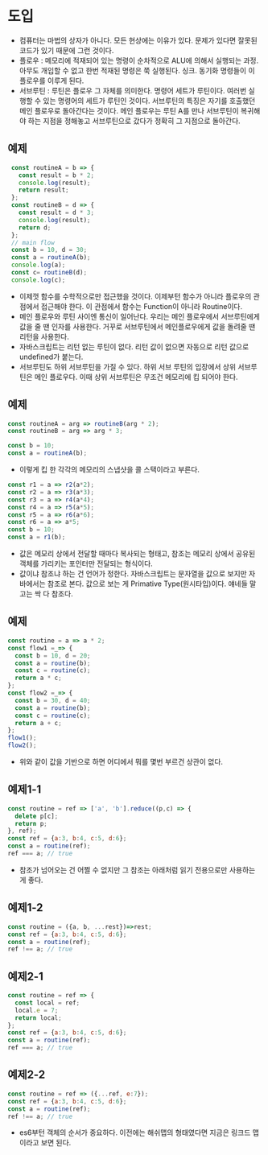 # 도입
* 컴퓨터는 마법의 상자가 아니다. 모든 현상에는 이유가 있다. 문제가 있다면 잘못된 코드가 있기 때문에 그런 것이다. 
* 플로우 : 메모리에 적재되어 있는 명령이 순차적으로 ALU에 의해서 실행되는 과정. 아무도 개입할 수 없고 한번 적재된 명령은 쭉 실행된다. 싱크. 동기화 명령들이 이 플로우를 이루게 된다.
* 서브루틴 : 루틴은 플로우 그 자체를 의미한다. 명령어 세트가 루틴이다. 여러번 실행할 수 있는 명령어의 세트가 루틴인 것이다. 서브루틴의 특징은 자기를 호출했던 메인 플로우로 돌아간다는 것이다. 메인 플로우는 루틴 A를 만나 서브루틴이 복귀해야 하는 지점을 정해놓고 서브루틴으로 갔다가 정확히 그 지점으로 돌아간다. 

## 예제
```js
 const routineA = b => {
   const result = b * 2;
   console.log(result);
   return result;
 };
 const routineB = d => {
   const result = d * 3;
   console.log(result);
   return d;
 };
 // main flow
 const b = 10, d = 30;
 const a = routineA(b);
 console.log(a);
 const c= routineB(d);
 console.log(c);
```

* 이제껏 함수를 수학적으로만 접근했을 것이다. 이제부턴 함수가 아니라 플로우의 관점에서 접근해야 한다. 이 관점에서 함수는 Function이 아니라 Routine이다. 
* 메인 플로우와 루틴 사이엔 통신이 일어난다. 우리는 메인 플로우에서 서브루틴에게 값을 줄 땐 인자를 사용한다. 거꾸로 서브루틴에서 메인플로우에게 값을 돌려줄 땐 리턴을 사용한다.
* 자바스크립트는 리턴 없는 루틴이 없다. 리턴 값이 없으면 자동으로 리턴 값으로 undefined가 붙는다.
* 서브루틴도 하위 서브루틴을 가질 수 있다. 하위 서브 루틴의 입장에서 상위 서브루틴은 메인 플로우다. 이때 상위 서브루틴은 무조건 메모리에 킵 되어야 한다.

## 예제
```js
const routineA = arg => routineB(arg * 2);
const routineB = arg => arg * 3;

const b = 10;
const a = routineA(b);
```

* 이렇게 킵 한 각각의 메모리의 스냅샷을 콜 스택이라고 부른다. 

```js
const r1 = a => r2(a*2);
const r2 = a => r3(a*3);
const r3 = a => r4(a*4);
const r4 = a => r5(a*5);
const r5 = a => r6(a*6);
const r6 = a => a*5;
const b = 10;
const a = r1(b);
```

* 값은 메모리 상에서 전달할 때마다 복사되는 형태고, 참조는 메모리 상에서 공유된 객체를 가리키는 포인터만 전달되는 형식이다.
* 값이냐 참조냐 하는 건 언어가 정한다. 자바스크립트는 문자열을 값으로 보지만 자바에서는 참조로 본다. 값으로 보는 게 Primative Type(원시타입)이다. 얘네들 말고는 싹 다 참조다.  


## 예제
```js
const routine = a => a * 2;
const flow1 =_=> {
  const b = 10, d = 20;
  const a = routine(b);
  const c = routine(c);
  return a * c;
};
const flow2 =_=> {
  const b = 30, d = 40;
  const a = routine(b);
  const c = routine(c);
  return a + c;
};
flow1();
flow2();
```

* 위와 같이 값을 기반으로 하면 어디에서 뭐를 몇번 부르건 상관이 없다. 

## 예제1-1
```js
const routine = ref => ['a', 'b'].reduce((p,c) => {
  delete p[c];
  return p;
}, ref);
const ref = {a:3, b:4, c:5, d:6};
const a = routine(ref);
ref === a; // true
```

* 참조가 넘어오는 건 어쩔 수 없지만 그 참조는 아래처럼 읽기 전용으로만 사용하는 게 좋다. 

## 예제1-2
```js
const routine = ({a, b, ...rest})=>rest;
const ref = {a:3, b:4, c:5, d:6};
const a = routine(ref);
ref !== a; // true 
```

## 예제2-1
```js
const routine = ref => {
  const local = ref;
  local.e = 7;
  return local;
};
const ref = {a:3, b:4, c:5, d:6};
const a = routine(ref);
ref === a; // true 
```

## 예제2-2
```js
const routine = ref => ({...ref, e:7});
const ref = {a:3, b:4, c:5, d:6};
const a = routine(ref);
ref !== a; // true 
```
* es6부턴 객체의 순서가 중요하다. 이전에는 해쉬맵의 형태였다면 지금은 링크드 맵이라고 보면 된다.


